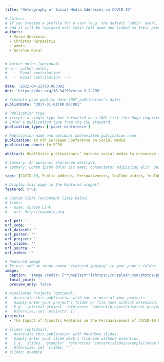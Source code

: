 ```yaml
---
title: 'Netnography of Social Media Addresses on COVID-19'

# Authors
# If you created a profile for a user (e.g. the default `admin` user), write the username (folder name) here
# and it will be replaced with their full name and linked to their profile.
authors:
  - Vered Aharonson
  - Christos Karpasitis
  - admin
  - Gershon Koral
  

# Author notes (optional)
# <!-- author_notes:
#   - 'Equal contribution'
#   - 'Equal contribution' -->

date: '2022-04-22T00:00:00Z'
doi: 'https://doi.org/10.34190/ecsm.9.1.299'

# Schedule page publish date (NOT publication's date).
publishDate: '2017-01-01T00:00:00Z'

# Publication type.
# Accepts a single type but formatted as a YAML list (for Hugo requirements).
# Enter a publication type from the CSL standard.
publication_types: ['paper-conference']

# Publication name and optional abbreviated publication name.
publication: In 9th European Conference on Social Media 
publication_short: In ECSM

abstract: Healthcare professionals’ harness social media to encourage responsible behaviour during the COVID-19 pandemic. As internet users often struggle assessing the veracity of the information in these addresses, acoustic characteristics of the presenters’ speech may play a significant role in their persuasiveness impact. Using a netnographic approach, we studied YouTubers’ reactions to explore the persuasiveness attributes of COVID-19 related speeches included in YouTube videos within a South Africa context. The persuasiveness index was computed from the view count, likes and dislikes of 314 speech segments from YouTube interviews related to COVID-19. Standard acoustic features – Mel frequency cepstral coefficients - of the interviewees’ voice were extracted through speech processing. Recurrent neural networks were optimized and evaluated the strength of these acoustic features to classify and predict the persuasiveness index. The cepstral feature set yielded a balanced accuracy of 86.8% and F1 score of 85.0%. These preliminary results exhibit the potential of the vocal cepstrum as predictor of persuasiveness in healthcare addresses on responsible behaviour during the COVID-19 pandemic. The results imply that quantitative acoustic analysis of a presenter’s voice, independent from text, can explain the impact of social media addresses.

# Summary. An optional shortened abstract.
# summary: Lorem ipsum dolor sit amet, consectetur adipiscing elit. Duis posuere tellus ac convallis placerat. Proin tincidunt magna sed ex sollicitudin condimentum.

tags: [COVID-19, Public address, Persuasiveness, YouTube videos, YouTube interviews, Deep Machine Learning, Speech Analysis]

# Display this page in the Featured widget?
featured: true

# Custom links (uncomment lines below)
# links:
# - name: Custom Link
#   url: http://example.org

url_pdf: ''
url_code: ''
url_dataset: ''
url_poster: ''
url_project: ''
url_slides: ''
url_source: ''
url_video: ''

# Featured image
# To use, add an image named `featured.jpg/png` to your page's folder.
image:
  caption: 'Image credit: [**Unsplash**](https://unsplash.com/photos/pLCdAaMFLTE)'
  focal_point: ''
  preview_only: false

# Associated Projects (optional).
#   Associate this publication with one or more of your projects.
#   Simply enter your project's folder or file name without extension.
#   E.g. `internal-project` references `content/project/internal-project/index.md`.
#   Otherwise, set `projects: []`.
projects:
  - The Impact of Acoustic Features on the Persuasiveness of COVID-19 Lifestyle Speeches_ Spectral and Cepstral Features

# Slides (optional).
#   Associate this publication with Markdown slides.
#   Simply enter your slide deck's filename without extension.
#   E.g. `slides: "example"` references `content/slides/example/index.md`.
#   Otherwise, set `slides: ""`.
# slides: example
---
```


<!-- {{% callout note %}}
Click the _Cite_ button above to demo the feature to enable visitors to import publication metadata into their reference management software.
{{% /callout %}}

{{% callout note %}}
Create your slides in Markdown - click the _Slides_ button to check out the example.
{{% /callout %}}

Add the publication's **full text** or **supplementary notes** here. You can use rich formatting such as including [code, math, and images](https://docs.hugoblox.com/content/writing-markdown-latex/). -->
